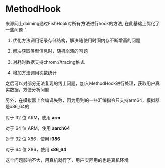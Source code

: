 # MethodHook


来源网上daiming通过FishHook对所有方法进行hook的方法, 在此基础上优化了一些问题：

1. 优化方法调用记录存储结构，解决随使用时间内存不断增高的问题

2. 解决获取类型信息时，随机崩溃的问题

3. 对耗时数据支持chrom://tracing格式

4. 增加方法调用次数统计


之后可以对部分无法复现的线上问题，加入MethodHook进行处理，获取用户真实数据，方便分析问题



另外，在模拟器上会编译失败，因为用到的一些汇编指令只支持arm64，模拟器是x86_64的

对于 32 位 ARM，使用 __arm__

对于 64 位 ARM，使用 __aarch64__

对于 32 位 X86，使用 __i386__

对于 64 位 X86，使用 __x86_64__

这个问题影响不大，用真机就行了，用户实际用的也是真机环境
